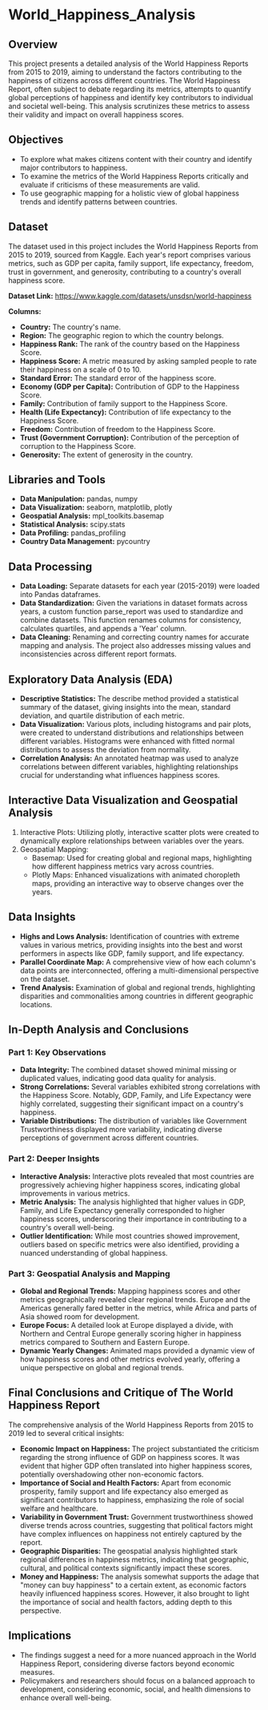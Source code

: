 # World_Happiness_Analysis

## Overview
This project presents a detailed analysis of the World Happiness Reports from 2015 to 2019, aiming to understand the factors contributing to the happiness of citizens across different countries. The World Happiness Report, often subject to debate regarding its metrics, attempts to quantify global perceptions of happiness and identify key contributors to individual and societal well-being. This analysis scrutinizes these metrics to assess their validity and impact on overall happiness scores.

## Objectives
- To explore what makes citizens content with their country and identify major contributors to happiness.
- To examine the metrics of the World Happiness Reports critically and evaluate if criticisms of these measurements are valid.
- To use geographic mapping for a holistic view of global happiness trends and identify patterns between countries.

## Dataset
The dataset used in this project includes the World Happiness Reports from 2015 to 2019, sourced from Kaggle. Each year's report comprises various metrics, such as GDP per capita, family support, life expectancy, freedom, trust in government, and generosity, contributing to a country's overall happiness score.

**Dataset Link:** https://www.kaggle.com/datasets/unsdsn/world-happiness

**Columns:**

- **Country:** The country's name.
- **Region:** The geographic region to which the country belongs.
- **Happiness Rank:** The rank of the country based on the Happiness Score.
- **Happiness Score:** A metric measured by asking sampled people to rate their happiness on a scale of 0 to 10.
- **Standard Error:** The standard error of the happiness score.
- **Economy (GDP per Capita):** Contribution of GDP to the Happiness Score.
- **Family:** Contribution of family support to the Happiness Score.
- **Health (Life Expectancy):** Contribution of life expectancy to the Happiness Score.
- **Freedom:** Contribution of freedom to the Happiness Score.
- **Trust (Government Corruption):** Contribution of the perception of corruption to the Happiness Score.
- **Generosity:** The extent of generosity in the country.

## Libraries and Tools 
- **Data Manipulation:** pandas, numpy
- **Data Visualization:** seaborn, matplotlib, plotly
- **Geospatial Analysis:** mpl_toolkits.basemap
- **Statistical Analysis:** scipy.stats
- **Data Profiling:** pandas_profiling
- **Country Data Management:** pycountry

## Data Processing
- **Data Loading:** Separate datasets for each year (2015-2019) were loaded into Pandas dataframes.
- **Data Standardization:** Given the variations in dataset formats across years, a custom function parse_report was used to standardize and combine datasets. This function renames columns for consistency, calculates quartiles, and appends a 'Year' column.
- **Data Cleaning:** Renaming and correcting country names for accurate mapping and analysis. The project also addresses missing values and inconsistencies across different report formats.

## Exploratory Data Analysis (EDA)
- **Descriptive Statistics:** The describe method provided a statistical summary of the dataset, giving insights into the mean, standard deviation, and quartile distribution of each metric.
- **Data Visualization:** Various plots, including histograms and pair plots, were created to understand distributions and relationships between different variables. Histograms were enhanced with fitted normal distributions to assess the deviation from normality.
- **Correlation Analysis:** An annotated heatmap was used to analyze correlations between different variables, highlighting relationships crucial for understanding what influences happiness scores.

## Interactive Data Visualization and Geospatial Analysis
1. Interactive Plots: Utilizing plotly, interactive scatter plots were created to dynamically explore relationships between variables over the years.
2. Geospatial Mapping:
   - Basemap: Used for creating global and regional maps, highlighting how different happiness metrics vary across countries.
   - Plotly Maps: Enhanced visualizations with animated choropleth maps, providing an interactive way to observe changes over the years.

## Data Insights
- **Highs and Lows Analysis:** Identification of countries with extreme values in various metrics, providing insights into the best and worst performers in aspects like GDP, family support, and life expectancy.
- **Parallel Coordinate Map:** A comprehensive view of how each column's data points are interconnected, offering a multi-dimensional perspective on the dataset.
- **Trend Analysis:** Examination of global and regional trends, highlighting disparities and commonalities among countries in different geographic locations.

## In-Depth Analysis and Conclusions

### Part 1: Key Observations
- **Data Integrity:** The combined dataset showed minimal missing or duplicated values, indicating good data quality for analysis.
- **Strong Correlations:** Several variables exhibited strong correlations with the Happiness Score. Notably, GDP, Family, and Life Expectancy were highly correlated, suggesting their significant impact on a country's happiness.
- **Variable Distributions:** The distribution of variables like Government Trustworthiness displayed more variability, indicating diverse perceptions of government across different countries.

### Part 2: Deeper Insights
- **Interactive Analysis:** Interactive plots revealed that most countries are progressively achieving higher happiness scores, indicating global improvements in various metrics.
- **Metric Analysis:** The analysis highlighted that higher values in GDP, Family, and Life Expectancy generally corresponded to higher happiness scores, underscoring their importance in contributing to a country's overall well-being.
- **Outlier Identification:** While most countries showed improvement, outliers based on specific metrics were also identified, providing a nuanced understanding of global happiness.

### Part 3: Geospatial Analysis and Mapping
- **Global and Regional Trends:** Mapping happiness scores and other metrics geographically revealed clear regional trends. Europe and the Americas generally fared better in the metrics, while Africa and parts of Asia showed room for development.
- **Europe Focus:** A detailed look at Europe displayed a divide, with Northern and Central Europe generally scoring higher in happiness metrics compared to Southern and Eastern Europe.
- **Dynamic Yearly Changes:** Animated maps provided a dynamic view of how happiness scores and other metrics evolved yearly, offering a unique perspective on global and regional trends.

## Final Conclusions and Critique of The World Happiness Report
The comprehensive analysis of the World Happiness Reports from 2015 to 2019 led to several critical insights:

- **Economic Impact on Happiness:** The project substantiated the criticism regarding the strong influence of GDP on happiness scores. It was evident that higher GDP often translated into higher happiness scores, potentially overshadowing other non-economic factors.
- **Importance of Social and Health Factors:** Apart from economic prosperity, family support and life expectancy also emerged as significant contributors to happiness, emphasizing the role of social welfare and healthcare.
- **Variability in Government Trust:** Government trustworthiness showed diverse trends across countries, suggesting that political factors might have complex influences on happiness not entirely captured by the report.
- **Geographic Disparities:** The geospatial analysis highlighted stark regional differences in happiness metrics, indicating that geographic, cultural, and political contexts significantly impact these scores.
- **Money and Happiness:** The analysis somewhat supports the adage that "money can buy happiness" to a certain extent, as economic factors heavily influenced happiness scores. However, it also brought to light the importance of social and health factors, adding depth to this perspective.

## Implications
- The findings suggest a need for a more nuanced approach in the World Happiness Report, considering diverse factors beyond economic measures.
- Policymakers and researchers should focus on a balanced approach to development, considering economic, social, and health dimensions to enhance overall well-being.
